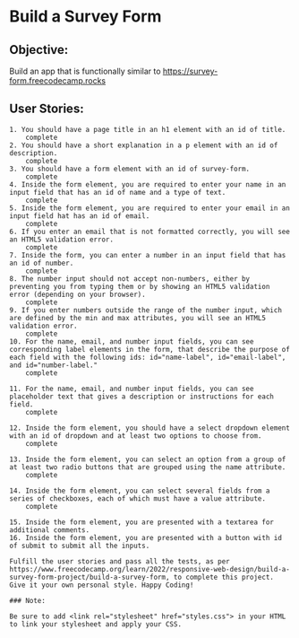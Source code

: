
# Build a Survey Form

## Objective:
Build an app that is functionally similar to https://survey-form.freecodecamp.rocks

## User Stories:
    1. You should have a page title in an h1 element with an id of title.
        complete
    2. You should have a short explanation in a p element with an id of description.
        complete
    3. You should have a form element with an id of survey-form.
        complete
    4. Inside the form element, you are required to enter your name in an input field that has an id of name and a type of text.
        complete
    5. Inside the form element, you are required to enter your email in an input field hat has an id of email.
        complete
    6. If you enter an email that is not formatted correctly, you will see an HTML5 validation error.
        complete
    7. Inside the form, you can enter a number in an input field that has an id of number.
        complete
    8. The number input should not accept non-numbers, either by preventing you from typing them or by showing an HTML5 validation error (depending on your browser). 
        complete
    9. If you enter numbers outside the range of the number input, which are defined by the min and max attributes, you will see an HTML5 validation error. 
        complete
    10. For the name, email, and number input fields, you can see corresponding label elements in the form, that describe the purpose of each field with the following ids: id="name-label", id="email-label", and id="number-label."
        complete

    11. For the name, email, and number input fields, you can see placeholder text that gives a description or instructions for each field.
        complete

    12. Inside the form element, you should have a select dropdown element with an id of dropdown and at least two options to choose from.
        complete

    13. Inside the form element, you can select an option from a group of at least two radio buttons that are grouped using the name attribute.
        complete

    14. Inside the form element, you can select several fields from a series of checkboxes, each of which must have a value attribute.
        complete

    15. Inside the form element, you are presented with a textarea for additional comments.
    16. Inside the form element, you are presented with a button with id of submit to submit all the inputs.

    Fulfill the user stories and pass all the tests, as per https://www.freecodecamp.org/learn/2022/responsive-web-design/build-a-survey-form-project/build-a-survey-form, to complete this project. Give it your own personal style. Happy Coding!

    ### Note:
    
    Be sure to add <link rel="stylesheet" href="styles.css"> in your HTML to link your stylesheet and apply your CSS.